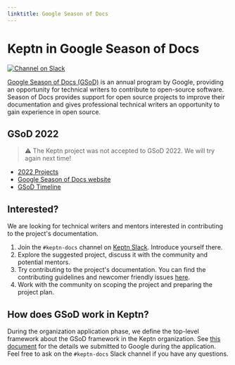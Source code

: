 ```yaml
---
linktitle: Google Season of Docs
---
```

# Keptn in Google Season of Docs

[![Channel on Slack](https://img.shields.io/badge/Slack-%23keptn--docs-green)](https://keptn.sh/community/#slack)

[Google Season of Docs (GSoD)](https://developers.google.com/season-of-docs) is an annual program by Google, providing an opportunity for technical writers to contribute to open-source software.
Season of Docs provides support for open source projects to improve their documentation and gives professional technical writers an opportunity to gain experience in open source.

## GSoD 2022

> :warning: The Keptn project was not accepted to GSoD 2022.
> We will try again next time!

- [2022 Projects](./2022)
- [Google Season of Docs website](https://developers.google.com/season-of-docs)
- [GSoD Timeline](https://developers.google.com/season-of-docs/docs/timeline)

## Interested?

We are looking for technical writers and mentors
interested in contributing to the project's documentation.

1. Join the `#keptn-docs` channel on [Keptn Slack](https://keptn.sh/community/#slack).
   Introduce yourself there.
2. Explore the suggested project,
   discuss it with the community and potential mentors.
3. Try contributing to the project's documentation.
   You can find the contributing guidelines and newcomer friendly issues
   [here](https://keptn.sh/community/contributing/#contributing-to-keptn-documentation).
4. Work with the community on scoping the project and preparing the project plan.

## How does GSoD work in Keptn?

During the organization application phase,
we define the top-level framework about the GSoD framework in the Keptn organization.
See [this document](https://docs.google.com/document/d/154zrnkUdUhyWyDB-Gs123JvbiYPb-zQDLaV2Oe0PC8A/edit#heading=h.pk727mf7rc6y) for the details
we submitted to Google during the application.
Feel free to ask on the `#keptn-docs` Slack channel if you have any questions.
